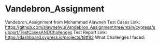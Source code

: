 # Vandebron_Assignment
 Vandebron_Assignment from Mohammad Alawneh
Test Cases Link: https://github.com/alawnehyu/Vandebron_Assignment/tree/main/cypress/support/TestCasesANDChallenges
Test Report Link: https://dashboard.cypress.io/projects/t8tf82
What Challenges I faced: 
